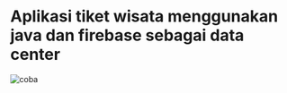 # Aplikasi tiket wisata menggunakan java dan firebase sebagai data center
![coba](https://user-images.githubusercontent.com/54210017/80894502-a6bd5400-8d05-11ea-9312-9d93ee2c7621.png)










